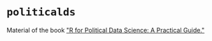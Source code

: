 # `politicalds`

Material of the book ["R for Political Data Science: A Practical Guide."](https://www.routledge.com/R-for-Political-Data-Science-A-Practical-Guide/Urdinez-Cruz/p/book/9780367818890)
